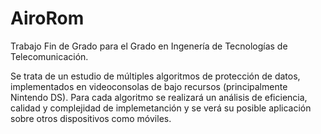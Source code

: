 AiroRom
=======

Trabajo Fin de Grado para el Grado en Ingenería de Tecnologías de Telecomunicación.

Se trata de un estudio de múltiples algoritmos de protección de datos, implementados en videoconsolas de bajo recursos (principalmente Nintendo DS).
Para cada algoritmo se realizará un análisis de eficiencia, calidad y complejidad de implemetanción y se verá su posible aplicación sobre otros dispositivos como móviles.
